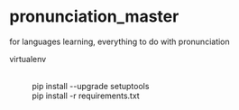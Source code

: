# pronunciation_master
for languages learning, everything to do with pronunciation  

virtualenv <dir>  
pip install --upgrade setuptools  
pip install -r requirements.txt  

